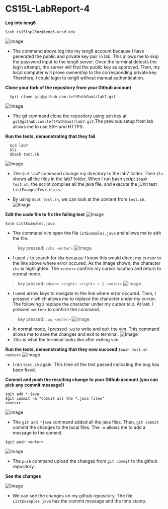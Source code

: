CS15L-LabReport-4
========


**Log into ieng6**
 
 ````
 $ssh cs15lsp23nz@ieng6.ucsd.edu
 ````
  
 ![Image](LoginToIeng6.jpg)
  
  - The command above log into my ieng6 account because I have generated the public and private key pair in lab. This allows me to skip the password input to the ieng6 server. Once the terminal detects the login attempt, the server will find the public key as approved. Then, my local computer will prove ownership to the corresponding private key. Therefore, I could login to ieng6 without manual authentication.

**Clone your fork of the repository from your Github account**

  ````
    $git clone git@github.com:leftPathGoat/lab7.git
  ````
 ![Image](LoginToIeng6.jpg)
 
  - The git command clone the repository using ssh key at `git@github.com:leftPathGoat/lab7.git`.The previous setup from lab allows me to use SSH and HTTPS.
  
**Run the tests, demonstrating that they fail**
  ````
    $cd lab7 
    $ls
    $bash test.sh
  ````
 ![Image](testFail.jpg)
 
 - The `$cd lab7` command change my directory to the lab7 folder. Then `$ls` shows all the files in the lab7 folder. When I run bash script `$bash test.sh`, the script compiles all the java file, and execute the jUnit test `ListExampleTest.class`. 
 
 - By using `$cat test.sh`, we can look at the content from `test.sh`.  
 ![Image](catTest.jpg)
  
**Edit the code file to fix the failing test**
 ![Image](vimOpen.jpg)
 
````
$vim ListExamples.java
````

- The command vim open the file `istExamples.java` and allows me to edit the file.
> key pressed:
  `/cha <enter>`
  ![Image](search.jpg)
  - I used `/` to search for `cha` because I know this would direct my cursor to the line above where error occured. As the image shown, the character `cha` is highlighted. The `<enter>` confirm my cursor location and return to normal mode. 
  
> key pressed:
  `<down> <right> <right> r 2 <enter>`
  ![Image](r2.jpg)
  - I used arrow keys to navigate to the line where error occured. Then, I pressed `r` which allows me to replace the character under my cursor. The following `2` replace the character under my cursor to `2`. At last, I pressed `<enter>` to confirm the command. 
> key pressed:
  `:wq <enter>`
  ![Image](wq.jpg)
 
  - In normal mode, I pressed `:wq` to write and quit the vim. This command allows me to save the changes and exit to terminal. 
  ![Image](normal.jpg)
  - This is what the terminal looks like after exiting vim.
  
**Run the tests, demonstrating that they now succeed**
  `$bash test.sh <enter>`
  ![Image](testSuccess.jpg)
  
  - I ran `test.sh` again. This time all the test passed indicating the bug has been fixed.
  
**Commit and push the resulting change to your Github account (you can pick any commit message!)**
  ````
  $git add *.java
  $git commit -m "Commit all the *.java files"
  <enter>
  ````
  ![Image](gitaddAndCommit.jpg)
  
  - The `git add *java` command added all the java files. Then, `git commit` commit the changes to the local files. The `-m` allows me to add a message to the commit. 
  
  `$git push <enter>`
  
  ![Image](gitPush.jpg)
  
  - The `push` command upload the changes from `git commit` to the github repository.

**See the changes**
  
  ![Image](github.jpg)
  
  - We can see the changes on my github repository. The file `ListExamples.java` has the commit message and the time stamp.

